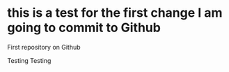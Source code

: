 this is a test for the first change I am going to commit to Github
=======

First repository on Github

Testing Testing
